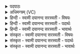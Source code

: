 <details><summary>पदपाठः</summary>

अ॒यम्। इ॒ह। प्र॒थ॒मः। धा॒यि॒। धा॒तृभि॒रिति॑ धा॒तृऽभिः॑। होता॑। यजि॑ष्ठः। अ॒ध्व॒रेषु॑। ईड्यः॑। यम्। अप्न॑वानः। भृग॑वः। वि॒रु॒रु॒चुरिति॑ विऽरुरु॒चुः। वने॑षु। चि॒त्रम्। वि॒भ्व᳖मिति॑ वि॒भ्व᳖म्। वि॒शवि॑शे॒ इति॑ वि॒शेऽवि॑शे। ६।
</details>

<details><summary>अधिमन्त्रम् (VC)</summary>

- अग्निर्देवता
- कुत्स ऋषिः
- भुरिक्पङ्क्तिः
- पञ्चमः
</details>

<details><summary>हिन्दी - स्वामी दयानन्द सरस्वती  - विषयः</summary>

विद्वानों को क्या करना चाहिये, इस विषय को अगले मन्त्र में कहा है ॥
</details>

<details><summary>हिन्दी - स्वामी दयानन्द सरस्वती  - पदार्थः</summary>

पदार्थान्वयभाषाः -  हे मनुष्यो ! जैसे (धातृभिः) धारण करनेवालों से (इह) इस संसार में (विशे विशे) प्रजा-प्रजा के लिये (अयम्) यह (प्रथमः) विस्तारवाला (होता) सुखदाता (यजिष्ठः) अतिशय कर संगत करनेवाला (अध्वरेषु) रक्षणीय व्यवहारों में (ईड्यः) खोजने योग्य विद्युत् आदि स्वरूप अग्नि (धायि) धारण किया जाता और जैसे (भृगवः) दृढ़ ज्ञानवाले (अप्नवानः) सुसन्तानों के सहित उत्तम शिष्य लोग (यम्) जिस (वनेषु) वनों वा किरणों में (चित्रम्) आश्चर्यरूप गुण, कर्म, स्वभाव (विभ्वम्) व्यापक विद्युत् रूप अग्नि को (विरुरुचुः) विशेष कर प्रदीप्त करें, वैसे उसको तुम लोग भी धारण और प्रकाशित करो ॥६ ॥
</details>

<details><summary>हिन्दी - स्वामी दयानन्द सरस्वती  - भावार्थः</summary>

भावार्थभाषाः -  इस मन्त्र में वाचकलुप्तोपमालङ्कार है। जो विद्वान् लोग इस संसार में बिजुली की विद्या को जानते हैं, वे सब प्रजाओं को सब सुखों से युक्त करने को समर्थ होते हैं ॥६ ॥
</details>

<details><summary>संस्कृत - स्वामी दयानन्द सरस्वती  - विषयः</summary>

विद्वद्भिः किं कर्त्तव्यमित्याह ॥
</details>

<details><summary>संस्कृत - स्वामी दयानन्द सरस्वती  - पदार्थः</summary>

पदार्थान्वयभाषाः -  हे मनुष्याः ! यथा धातृभिरिह विशे विशेऽयं प्रथमो होता यजिष्ठोऽध्वरेष्वीड्यो धायि यथा भृगवश्चाप्नवानो यं वनेषु चित्रं विभ्वं विरुरुचुस्तं यूयं धरत प्रकाशयत च ॥६ ॥
</details>

<details><summary>संस्कृत - स्वामी दयानन्द सरस्वती  - भावार्थः</summary>

भावार्थभाषाः -  अत्र वाचकलुप्तोपमालङ्कारः। ये विद्वांस इह विद्युद्विद्यां जानन्ति, ते सर्वाः प्रजाः सर्वसुखयुक्ताः कर्त्तुं शक्नुवन्ति ॥६ ॥
</details>